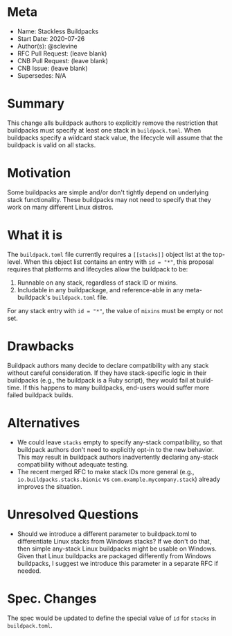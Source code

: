 # Meta
[meta]: #meta
- Name: Stackless Buildpacks
- Start Date: 2020-07-26
- Author(s): @sclevine
- RFC Pull Request: (leave blank)
- CNB Pull Request: (leave blank)
- CNB Issue: (leave blank)
- Supersedes: N/A

# Summary
[summary]: #summary

This change alls buildpack authors to explicitly remove the restriction that buildpacks must specify at least one stack in `buildpack.toml`. When buildpacks specify a wildcard stack value, the lifecycle will assume that the buildpack is valid on all stacks.

# Motivation
[motivation]: #motivation

Some buildpacks are simple and/or don't tightly depend on underlying stack functionality. These buildpacks may not need to specify that they work on many different Linux distros.

# What it is
[what-it-is]: #what-it-is

The `buildpack.toml` file currently requires a `[[stacks]]` object list at the top-level. When this object list contains an entry with `id = "*"`, this proposal requires that platforms and lifecycles allow the buildpack to be:
1. Runnable on any stack, regardless of stack ID or mixins.
2. Includable in any buildpackage, and reference-able in any meta-buildpack's `buildpack.toml` file.

For any stack entry with `id = "*"`, the value of `mixins` must be empty or not set.


# Drawbacks
[drawbacks]: #drawbacks

Buildpack authors many decide to declare compatibility with any stack without careful consideration. If they have stack-specific logic in their buildpacks (e.g., the buildpack is a Ruby script), they would fail at build-time. If this happens to many buildpacks, end-users would suffer more failed buildpack builds.

# Alternatives
[alternatives]: #alternatives

- We could leave `stacks` empty to specify any-stack compatibility, so that buildpack authors don't need to explicitly opt-in to the new behavior. This may result in buildpack authors inadvertently declaring any-stack compatibility without adequate testing.
- The recent merged RFC to make stack IDs more general (e.g., `io.buildpacks.stacks.bionic` vs `com.example.mycompany.stack`) already improves the situation.


# Unresolved Questions
[unresolved-questions]: #unresolved-questions

- Should we introduce a different parameter to buildpack.toml to differentiate Linux stacks from Windows stacks? If we don't do that, then simple any-stack Linux buildpacks might be usable on Windows. Given that Linux buildpacks are packaged differently from Windows buildpacks, I suggest we introduce this parameter in a separate RFC if needed.

# Spec. Changes
[spec-changes]: #spec-changes

The spec would be updated to define the special value of `id` for `stacks` in `buildpack.toml`.
